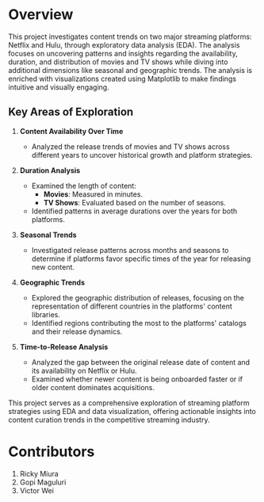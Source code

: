 # Overview

This project investigates content trends on two major streaming platforms: Netflix and Hulu, through exploratory data analysis (EDA). The analysis focuses on uncovering patterns and insights regarding the availability, duration, and distribution of movies and TV shows while diving into additional dimensions like seasonal and geographic trends. The analysis is enriched with visualizations created using Matplotlib to make findings intuitive and visually engaging.

## Key Areas of Exploration

1. **Content Availability Over Time**
   - Analyzed the release trends of movies and TV shows across different years to uncover historical growth and platform strategies.

2. **Duration Analysis**
   - Examined the length of content:
     - **Movies**: Measured in minutes.
     - **TV Shows**: Evaluated based on the number of seasons.
   - Identified patterns in average durations over the years for both platforms.

3. **Seasonal Trends**
   - Investigated release patterns across months and seasons to determine if platforms favor specific times of the year for releasing new content.

4. **Geographic Trends**
   - Explored the geographic distribution of releases, focusing on the representation of different countries in the platforms' content libraries.
   - Identified regions contributing the most to the platforms' catalogs and their release dynamics.

5. **Time-to-Release Analysis**
   - Analyzed the gap between the original release date of content and its availability on Netflix or Hulu.
   - Examined whether newer content is being onboarded faster or if older content dominates acquisitions.

This project serves as a comprehensive exploration of streaming platform strategies using EDA and data visualization, offering actionable insights into content curation trends in the competitive streaming industry.

# Contributors
1. Ricky Miura
2. Gopi Maguluri
3. Victor Wei
